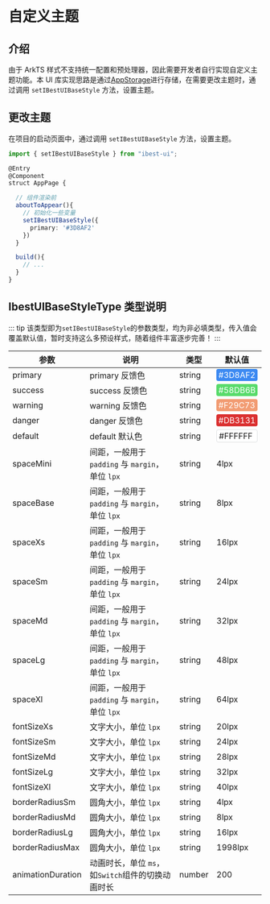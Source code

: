 # 自定义主题

## 介绍

由于 ArkTS 样式不支持统一配置和预处理器，因此需要开发者自行实现自定义主题功能。本 UI 库实现思路是通过[AppStorage](https://developer.huawei.com/consumer/cn/doc/harmonyos-guides-V2/arkts-appstorage-0000001524417209-V2)进行存储，在需要更改主题时，通过调用 `setIBestUIBaseStyle` 方法，设置主题。

## 更改主题

在项目的启动页面中，通过调用 `setIBestUIBaseStyle` 方法，设置主题。

```ts
import { setIBestUIBaseStyle } from "ibest-ui";

@Entry
@Component
struct AppPage {

  // 组件渲染前
  aboutToAppear(){
    // 初始化一些变量
    setIBestUIBaseStyle({
      primary: '#3D8AF2'
    })
  }

  build(){
    // ...
  }
}
```

## IbestUIBaseStyleType 类型说明

::: tip
该类型即为`setIBestUIBaseStyle`的参数类型，均为非必填类型，传入值会覆盖默认值，暂时支持这么多预设样式，随着组件丰富逐步完善！
:::

| 参数              | 说明                                              | 类型   | 默认值                                                                                                       |
| ----------------- | ------------------------------------------------- | ------ | ------------------------------------------------------------------------------------------------------------ |
| primary           | primary 反馈色                                    | string | <div style="padding: 2px 4px; background: #3D8AF2; color: #fff; border-radius: 4px">#3D8AF2</div>            |
| success           | success 反馈色                                    | string | <div style="padding: 2px 4px; background: #58DB6B; color: #fff; border-radius: 4px">#58DB6B</div>            |
| warning           | warning 反馈色                                    | string | <div style="padding: 2px 4px; background: #F29C73; color: #fff; border-radius: 4px">#F29C73</div>            |
| danger            | danger 反馈色                                     | string | <div style="padding: 2px 4px; background: #DB3131; color: #fff; border-radius: 4px">#DB3131</div>            |
| default           | default 默认色                                    | string | <div style="padding: 2px 4px; background: #FFF; border-radius: 4px;border: 1px solid #dcdee0;">#FFFFFF</div> |
| spaceMini         | 间距，一般用于 `padding` 与 `margin`，单位 `lpx`  | string | 4lpx                                                                                                         |
| spaceBase         | 间距，一般用于 `padding` 与 `margin`，单位 `lpx`  | string | 8lpx                                                                                                         |
| spaceXs           | 间距，一般用于 `padding` 与 `margin`，单位 `lpx`  | string | 16lpx                                                                                                        |
| spaceSm           | 间距，一般用于 `padding` 与 `margin`，单位 `lpx`  | string | 24lpx                                                                                                        |
| spaceMd           | 间距，一般用于 `padding` 与 `margin`，单位 `lpx`  | string | 32lpx                                                                                                        |
| spaceLg           | 间距，一般用于 `padding` 与 `margin`，单位 `lpx`  | string | 48lpx                                                                                                        |
| spaceXl           | 间距，一般用于 `padding` 与 `margin`，单位 `lpx`  | string | 64lpx                                                                                                        |
| fontSizeXs        | 文字大小，单位 `lpx`                              | string | 20lpx                                                                                                        |
| fontSizeSm        | 文字大小，单位 `lpx`                              | string | 24lpx                                                                                                        |
| fontSizeMd        | 文字大小，单位 `lpx`                              | string | 28lpx                                                                                                        |
| fontSizeLg        | 文字大小，单位 `lpx`                              | string | 32lpx                                                                                                        |
| fontSizeXl        | 文字大小，单位 `lpx`                              | string | 40lpx                                                                                                        |
| borderRadiusSm    | 圆角大小，单位 `lpx`                              | string | 4lpx                                                                                                         |
| borderRadiusMd    | 圆角大小，单位 `lpx`                              | string | 8lpx                                                                                                         |
| borderRadiusLg    | 圆角大小，单位 `lpx`                              | string | 16lpx                                                                                                        |
| borderRadiusMax   | 圆角大小，单位 `lpx`                              | string | 1998lpx                                                                                                      |
| animationDuration | 动画时长，单位 `ms`，如`Switch`组件的切换动画时长 | number | 200                                                                                                          |
